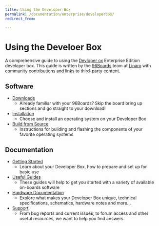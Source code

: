 ```yaml
---
title: Using the Developer Box
permalink: /documentation/enterprise/developerbox/
redirect_from:

---
```

# Using the Develoer Box

A comprehensive guide to using the [Devloper ox](https://www.96boards.org/product/developerbox) Enterprise Edition developer box. This guide is written by the [96Boards](https://www.96boards.org) team at [Linaro](http://www.linaro.org) with community contributions and links to third-party content.

## Software

- [Downloads](downloads/)
   - Already familiar with your 96Boards? Skip the board bring up sections and go straight to your download!
- [Installation](installation/)
   - Choose and install an operating system on your Developer Box
- [Build from Source](build/)
   - Instructions for building and flashing the components of your favorite operating systems

## Documentation

- [Getting Started](getting-started/)
   - Learn about your Developer Box, how to prepare and set up for basic use
- [Useful Guides](guides/)
   - These guides will help to get you started with a variety of available on-boards software
- [Hardware Documentation](hardware-docs/)
   - Explore what makes your Developer Box unique, technical specifications, schematics, hardware notes and more...
- [Support](support/)
   - From bug reports and current issues, to forum access and other useful resources, we want to help you find answers